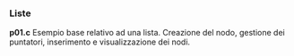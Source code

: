 ### Liste ###

**p01.c**
Esempio base relativo ad una lista. Creazione del nodo, gestione dei puntatori, inserimento e visualizzazione dei nodi.

